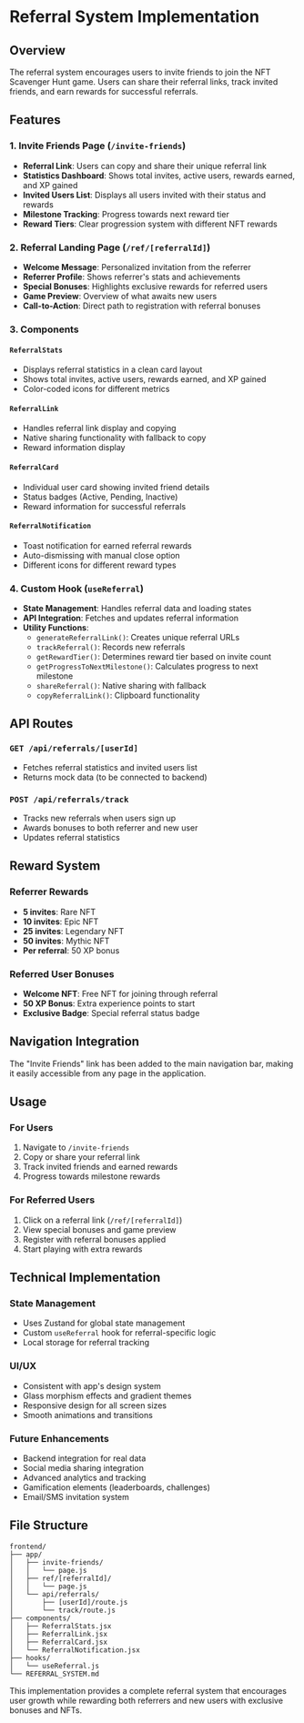 # Referral System Implementation

## Overview

The referral system encourages users to invite friends to join the NFT Scavenger Hunt game. Users can share their referral links, track invited friends, and earn rewards for successful referrals.

## Features

### 1. Invite Friends Page (`/invite-friends`)
- **Referral Link**: Users can copy and share their unique referral link
- **Statistics Dashboard**: Shows total invites, active users, rewards earned, and XP gained
- **Invited Users List**: Displays all users invited with their status and rewards
- **Milestone Tracking**: Progress towards next reward tier
- **Reward Tiers**: Clear progression system with different NFT rewards

### 2. Referral Landing Page (`/ref/[referralId]`)
- **Welcome Message**: Personalized invitation from the referrer
- **Referrer Profile**: Shows referrer's stats and achievements
- **Special Bonuses**: Highlights exclusive rewards for referred users
- **Game Preview**: Overview of what awaits new users
- **Call-to-Action**: Direct path to registration with referral bonuses

### 3. Components

#### `ReferralStats`
- Displays referral statistics in a clean card layout
- Shows total invites, active users, rewards earned, and XP gained
- Color-coded icons for different metrics

#### `ReferralLink`
- Handles referral link display and copying
- Native sharing functionality with fallback to copy
- Reward information display

#### `ReferralCard`
- Individual user card showing invited friend details
- Status badges (Active, Pending, Inactive)
- Reward information for successful referrals

#### `ReferralNotification`
- Toast notification for earned referral rewards
- Auto-dismissing with manual close option
- Different icons for different reward types

### 4. Custom Hook (`useReferral`)
- **State Management**: Handles referral data and loading states
- **API Integration**: Fetches and updates referral information
- **Utility Functions**: 
  - `generateReferralLink()`: Creates unique referral URLs
  - `trackReferral()`: Records new referrals
  - `getRewardTier()`: Determines reward tier based on invite count
  - `getProgressToNextMilestone()`: Calculates progress to next milestone
  - `shareReferral()`: Native sharing with fallback
  - `copyReferralLink()`: Clipboard functionality

## API Routes

### `GET /api/referrals/[userId]`
- Fetches referral statistics and invited users list
- Returns mock data (to be connected to backend)

### `POST /api/referrals/track`
- Tracks new referrals when users sign up
- Awards bonuses to both referrer and new user
- Updates referral statistics

## Reward System

### Referrer Rewards
- **5 invites**: Rare NFT
- **10 invites**: Epic NFT  
- **25 invites**: Legendary NFT
- **50 invites**: Mythic NFT
- **Per referral**: 50 XP bonus

### Referred User Bonuses
- **Welcome NFT**: Free NFT for joining through referral
- **50 XP Bonus**: Extra experience points to start
- **Exclusive Badge**: Special referral status badge

## Navigation Integration

The "Invite Friends" link has been added to the main navigation bar, making it easily accessible from any page in the application.

## Usage

### For Users
1. Navigate to `/invite-friends`
2. Copy or share your referral link
3. Track invited friends and earned rewards
4. Progress towards milestone rewards

### For Referred Users
1. Click on a referral link (`/ref/[referralId]`)
2. View special bonuses and game preview
3. Register with referral bonuses applied
4. Start playing with extra rewards

## Technical Implementation

### State Management
- Uses Zustand for global state management
- Custom `useReferral` hook for referral-specific logic
- Local storage for referral tracking

### UI/UX
- Consistent with app's design system
- Glass morphism effects and gradient themes
- Responsive design for all screen sizes
- Smooth animations and transitions

### Future Enhancements
- Backend integration for real data
- Social media sharing integration
- Advanced analytics and tracking
- Gamification elements (leaderboards, challenges)
- Email/SMS invitation system

## File Structure

```
frontend/
├── app/
│   ├── invite-friends/
│   │   └── page.js
│   ├── ref/[referralId]/
│   │   └── page.js
│   └── api/referrals/
│       ├── [userId]/route.js
│       └── track/route.js
├── components/
│   ├── ReferralStats.jsx
│   ├── ReferralLink.jsx
│   ├── ReferralCard.jsx
│   └── ReferralNotification.jsx
├── hooks/
│   └── useReferral.js
└── REFERRAL_SYSTEM.md
```

This implementation provides a complete referral system that encourages user growth while rewarding both referrers and new users with exclusive bonuses and NFTs. 
